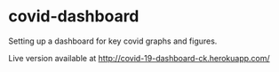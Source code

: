 # covid-dashboard
Setting up a dashboard for key covid graphs and figures. 

Live version available at http://covid-19-dashboard-ck.herokuapp.com/
